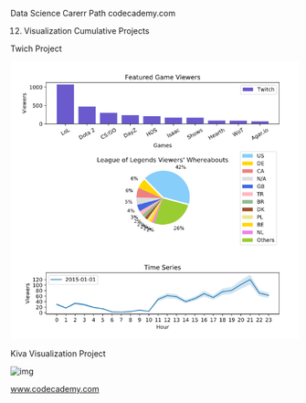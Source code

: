 Data Science Carerr Path codecademy.com

12. Visualization Cumulative Projects

Twich Project

![img](https://github.com/stefanm-git/Data-Science/blob/master/12-Visualization-Cumulative-Projects/Twitch-Project/Visualize_Data_with_Matplotlib.png)

Kiva Visualization Project

![img](/Kiva-Visulaization-Project\Visualizing_Kiva_Data_with_Seaborn.png)

www.codecademy.com
